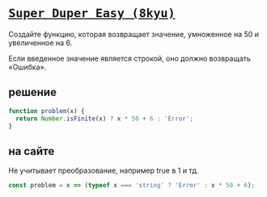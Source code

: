 # [`Super Duper Easy (8kyu)`](../index.md)

Создайте функцию, которая возвращает значение, умноженное на 50 и увеличенное на 6.

Если введенное значение является строкой, оно должно возвращать «Ошибка».

## решение

```js
function problem(x) {
  return Number.isFinite(x) ? x * 50 + 6 : 'Error';
}
```

## на сайте

Не учитывает преобразование, например true в 1 и тд.

```js
const problem = x => (typeof x === 'string' ? 'Error' : x * 50 + 6);
```
